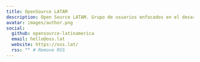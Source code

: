 ```yaml
---
title: OpenSource LATAM
description: Open Source LATAM. Grupo de usuarios enfocados en el desarrollo comunitario en Latinoamérica.
avatar: images/author.png
social:
  github: opensource-latinamerica
  email: hello@oss.lat
  website: https://oss.lat/
  rss: "" # Remove RSS
---
```

